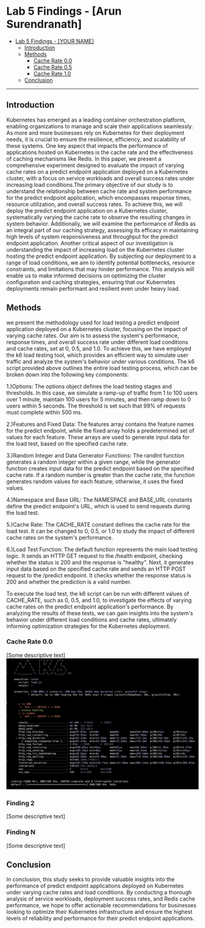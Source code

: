 # Lab 5 Findings - [Arun Surendranath]

- [Lab 5 Findings - \[YOUR NAME\]](#lab-5-findings---arun-surendranath)
  - [Introduction](#introduction)
  - [Methods](#findings)
    - [Cache Rate 0.0](#finding-1)
    - [Cache Rate 0.5](#finding-2)
    - [Cache Rate 1.0](#finding-n)
  - [Conclusion](#conclusion)

---

## Introduction

Kubernetes has emerged as a leading container orchestration platform, enabling organizations to manage and scale their applications seamlessly. As more and more businesses rely on Kubernetes for their deployment needs, it is crucial to ensure the resilience, efficiency, and scalability of these systems. 
One key aspect that impacts the performance of applications hosted on Kubernetes is the cache rate and the effectiveness of caching mechanisms like Redis. In this paper, we present a comprehensive experiment designed to evaluate the impact of varying cache rates on a predict endpoint application deployed on a Kubernetes cluster, 
with a focus on service workloads and overall success rates under increasing load conditions.The primary objective of our study is to understand the relationship between cache rate and system performance for the predict endpoint application, which encompasses response times, resource utilization, and overall success rates. 
To achieve this, we will deploy the predict endpoint application on a Kubernetes cluster, systematically varying the cache rate to observe the resulting changes in system behavior. Additionally, we will examine the performance of Redis as an integral part of our caching strategy, assessing its efficacy in maintaining high levels of system responsiveness and throughput for the predict endpoint application.
Another critical aspect of our investigation is understanding the impact of increasing load on the Kubernetes cluster hosting the predict endpoint application. By subjecting our deployment to a range of load conditions, we aim to identify potential bottlenecks, resource constraints, and limitations that may hinder performance. 
This analysis will enable us to make informed decisions on optimizing the cluster configuration and caching strategies, ensuring that our Kubernetes deployments remain performant and resilient even under heavy load.


## Methods

we present the methodology used for load testing a predict endpoint application deployed on a Kubernetes cluster, focusing on the impact of varying cache rates. Our aim is to assess the system's performance, response times, and overall success rate under different load conditions and cache rates, set at 0, 0.5, and 1.0.
To achieve this, we have employed the k6 load testing tool, which provides an efficient way to simulate user traffic and analyze the system's behavior under various conditions. The k6 script provided above outlines the entire load testing process, which can be broken down into the following key components:

1.)Options: The options object defines the load testing stages and thresholds. In this case, we simulate a ramp-up of traffic from 1 to 100 users over 1 minute, maintain 100 users for 5 minutes, and then ramp down to 0 users within 5 seconds. The threshold is set such that 99% of requests must complete within 500 ms.

2.)Features and Fixed Data: The features array contains the feature names for the predict endpoint, while the fixed array holds a predetermined set of values for each feature. These arrays are used to generate input data for the load test, based on the specified cache rate.

3.)Random Integer and Data Generator Functions: The randInt function generates a random integer within a given range, while the generator function creates input data for the predict endpoint based on the specified cache rate. If a random number is greater than the cache rate, the function generates random values for each feature; otherwise, it uses the fixed values.

4.)Namespace and Base URL: The NAMESPACE and BASE_URL constants define the predict endpoint's URL, which is used to send requests during the load test.

5.)Cache Rate: The CACHE_RATE constant defines the cache rate for the load test. It can be changed to 0, 0.5, or 1.0 to study the impact of different cache rates on the system's performance.

6.)Load Test Function: The default function represents the main load testing logic. It sends an HTTP GET request to the /health endpoint, checking whether the status is 200 and the response is "healthy". Next, it generates input data based on the specified cache rate and sends an HTTP POST request to the /predict endpoint. It checks whether the response status is 200 and whether the prediction is a valid number.

To execute the load test, the k6 script can be run with different values of CACHE_RATE, such as 0, 0.5, and 1.0, to investigate the effects of varying cache rates on the predict endpoint application's performance. By analyzing the results of these tests, we can gain insights into the system's behavior under different load conditions and cache rates, ultimately informing optimization strategies for the Kubernetes deployment.

### Cache Rate 0.0

[Some descriptive text]![cache-rate0.0_loadjs](images/cache_0.0/Cache_0.0_loadjs_report.png)
  

### Finding 2

[Some descriptive text]

### Finding N

[Some descriptive text]

## Conclusion

In conclusion, this study seeks to provide valuable insights into the performance of predict endpoint applications deployed on Kubernetes under varying cache rates and load conditions. By conducting a thorough analysis of service workloads, deployment success rates, 
and Redis cache performance, we hope to offer actionable recommendations for businesses looking to optimize their Kubernetes infrastructure and ensure the highest levels of reliability and performance for their predict endpoint applications.
